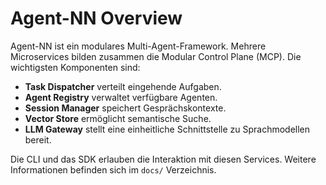 # Agent-NN Overview

Agent-NN ist ein modulares Multi-Agent-Framework. Mehrere Microservices bilden zusammen die Modular Control Plane (MCP). Die wichtigsten Komponenten sind:

- **Task Dispatcher** verteilt eingehende Aufgaben.
- **Agent Registry** verwaltet verfügbare Agenten.
- **Session Manager** speichert Gesprächskontexte.
- **Vector Store** ermöglicht semantische Suche.
- **LLM Gateway** stellt eine einheitliche Schnittstelle zu Sprachmodellen bereit.

Die CLI und das SDK erlauben die Interaktion mit diesen Services. Weitere Informationen befinden sich im `docs/` Verzeichnis.
